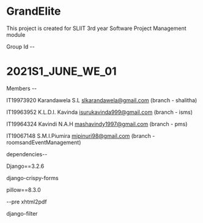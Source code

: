 # GrandElite
This project is created for SLIIT 3rd year Software Project Management module


Group Id --

# 2021S1_JUNE_WE_01


Members --

IT19973920	Karandawela S.L	slkarandawela@gmail.com (branch - shalitha)

IT19963952	K.L.D.I. Kavinda	isurukavinda999@gmail.com (branch - isms)

IT19964324	Kavindi N.A.H	mashavindy1997@gmail.com (branch - pms)

IT19067148	S.M.I.Piumira	mipinuri98@gmail.com (branch - roomsandEventManagement)




dependencies--

Django==3.2.6

django-crispy-forms

pillow==8.3.0

--pre xhtml2pdf

django-filter



